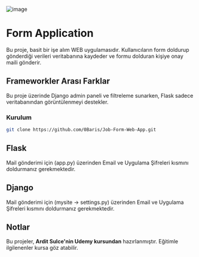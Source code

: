 ![image](https://github.com/user-attachments/assets/942f7ad3-268e-48ca-9356-0d55971d37ef)

# Form Application

Bu proje, basit bir işe alım WEB uygulamasıdır. Kullanıcıların form doldurup gönderdiği verileri veritabanına kaydeder ve formu dolduran kişiye onay maili gönderir.


## Frameworkler Arası Farklar

Bu proje üzerinde Django admin paneli ve filtreleme sunarken, Flask sadece veritabanından görüntülenmeyi destekler.

### Kurulum

```bash
git clone https://github.com/0Baris/Job-Form-Web-App.git
```

## Flask

Mail gönderimi için (app.py) üzerinden Email ve Uygulama Şifreleri kısmını doldurmanız gerekmektedir.

## Django

Mail gönderimi için (mysite -> settings.py) üzerinden Email ve Uygulama Şifreleri kısmını doldurmanız gerekmektedir.

## Notlar

Bu projeler, **Ardit Sulce'nin Udemy kursundan** hazırlanmıştır. Eğitimle ilgilenenler kursa göz atabilir.
